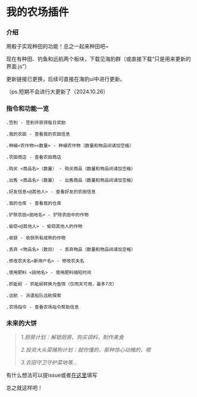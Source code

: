 # 我的农场插件


### 介绍

用骰子实现种田的功能！总之一起来种田吧~

现在有种田、钓鱼和远航两个板块，下载见海豹群（或直接下载“只是用来更新的界面.js”）

更新链接已更换，后续可直接在海豹ui中进行更新。

（ps.短期不会进行大更新了（2024.10.26）

### 指令和功能一览

    .签到 - 签到并获得每日奖励

    .我的农田 - 查看我的农田信息

    .种植<农作物><数量> - 种植农作物（数量和物品间请加空格）

    .农田商店 - 查看农田商店

    .购买 <商品名>（数量） - 购买商品（数量和物品间请加空格）

    .出售 <商品名>（数量） - 出售商品（数量和物品间请加空格）

    .好友信息<@其他人> - 查看好友的农田信息

    .我的仓库 - 查看我的仓库

    .铲除农田<田地名> - 铲除农田中的作物

    .偷窃<@其他人> - 偷窃其他人的作物

    .收获 - 收获所有成熟的作物

    .丢弃 <物品名>（数目） - 丢弃物品（数量和物品间请加空格）

    .修改农夫名<新用户名> - 修改农夫名

    .使用肥料 <田地名> - 使用肥料缩短时间

    .抓蚯蚓 - 抓蚯蚓转换为鱼饵（仅雨天可用，最多7次）

    .远航 - 派遣船队远航探索

    .农场指令 - 查看农场指令帮助信息


### 未来的大饼

>*1.厨房计划：解锁厨房、购买调料，制作美食*
> 
>*2.投资大头菜赌狗计划：就你懂的，那种惊心动魄的，嗯*
> 
> *3.农田守卫守护菜地等...*

有什么想法可以提issue或者[在这里](https://docs.qq.com/form/page/DZVdUcWV1a1VqeFNm)填写


总之就这样吧！


